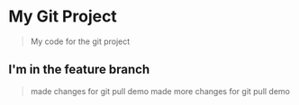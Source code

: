 # My Git Project
> My code for the git project
## I'm in the feature branch
> made changes for git pull demo
> made more changes for git pull demo

